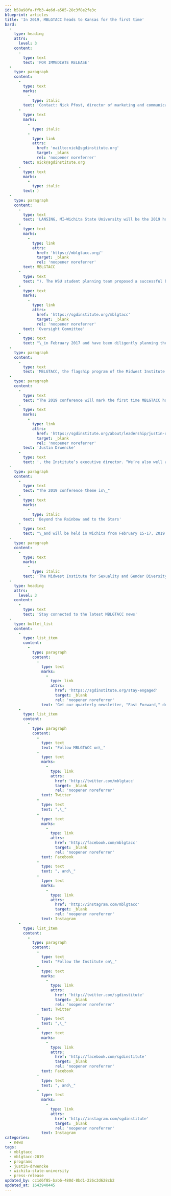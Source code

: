 ```yaml
---
id: b58a98fa-ffb3-4e6d-a585-28c3f8e2fe3c
blueprint: articles
title: 'In 2019, MBLGTACC heads to Kansas for the first time'
bard:
  -
    type: heading
    attrs:
      level: 3
    content:
      -
        type: text
        text: 'FOR IMMEDIATE RELEASE'
  -
    type: paragraph
    content:
      -
        type: text
        marks:
          -
            type: italic
        text: 'Contact: Nick Pfost, director of marketing and communications ('
      -
        type: text
        marks:
          -
            type: italic
          -
            type: link
            attrs:
              href: 'mailto:nick@sgdinstitute.org'
              target: _blank
              rel: 'noopener noreferrer'
        text: nick@sgdinstitute.org
      -
        type: text
        marks:
          -
            type: italic
        text: )
  -
    type: paragraph
    content:
      -
        type: text
        text: 'LANSING, MI—Wichita State University will be the 2019 host campus for the 27th annual Midwest Bisexual Lesbian Gay Transgender Ally College Conference ('
      -
        type: text
        marks:
          -
            type: link
            attrs:
              href: 'https://mblgtacc.org/'
              target: _blank
              rel: 'noopener noreferrer'
        text: MBLGTACC
      -
        type: text
        text: "). The WSU student planning team proposed a successful bid to the MBLGTACC\_"
      -
        type: text
        marks:
          -
            type: link
            attrs:
              href: 'https://sgdinstitute.org/mblgtacc'
              target: _blank
              rel: 'noopener noreferrer'
        text: 'Oversight Committee'
      -
        type: text
        text: "\_in February 2017 and have been diligently planning the upcoming event."
  -
    type: paragraph
    content:
      -
        type: text
        text: 'MBLGTACC, the flagship program of the Midwest Institute for Sexuality and Gender Diversity, is a three-day, student-run conference that includes a variety of keynote speakers, workshops, identity forums, and entertainers. The conference aims to educate and empower students by exploring topics through the critical lens of intersectionality.'
  -
    type: paragraph
    content:
      -
        type: text
        text: "The 2019 conference will mark the first time MBLGTACC has been held in Kansas. “We’re excited to be working with the Wichita State student planning team and supporting them in achieving their goals for the conference,” said\_"
      -
        type: text
        marks:
          -
            type: link
            attrs:
              href: 'https://sgdinstitute.org/about/leadership/justin-drwencke'
              target: _blank
              rel: 'noopener noreferrer'
        text: 'Justin Drwencke'
      -
        type: text
        text: ', the Institute’s executive director. “We’re also well aware of the curious misperception that work on behalf of queer and trans+ folx isn’t being done or can’t be done in the Midwest, so we’re thrilled to partner with these bright young students and shine a light on this work in Kansas.”'
  -
    type: paragraph
    content:
      -
        type: text
        text: "The 2019 conference theme is\_"
      -
        type: text
        marks:
          -
            type: italic
        text: 'Beyond the Rainbow and to the Stars'
      -
        type: text
        text: "\_and will be held in Wichita from February 15-17, 2019. Conference registration and a call for workshop proposals are tentatively scheduled to launch in summer/fall 2018."
  -
    type: paragraph
    content:
      -
        type: text
        marks:
          -
            type: italic
        text: 'The Midwest Institute for Sexuality and Gender Diversity empowers students of diverse sexualities and genders to inspire sustainable change; leads higher education colleagues in relevant and inclusive practices; and advances knowledge of sexuality and gender through advocacy and expansive programming.'
  -
    type: heading
    attrs:
      level: 3
    content:
      -
        type: text
        text: 'Stay connected to the latest MBLGTACC news'
  -
    type: bullet_list
    content:
      -
        type: list_item
        content:
          -
            type: paragraph
            content:
              -
                type: text
                marks:
                  -
                    type: link
                    attrs:
                      href: 'https://sgdinstitute.org/stay-engaged'
                      target: _blank
                      rel: 'noopener noreferrer'
                text: 'Get our quarterly newsletter, "Fast Forward," delivered to your inbox'
      -
        type: list_item
        content:
          -
            type: paragraph
            content:
              -
                type: text
                text: "Follow MBLGTACC on\_"
              -
                type: text
                marks:
                  -
                    type: link
                    attrs:
                      href: 'http://twitter.com/mblgtacc'
                      target: _blank
                      rel: 'noopener noreferrer'
                text: Twitter
              -
                type: text
                text: ",\_"
              -
                type: text
                marks:
                  -
                    type: link
                    attrs:
                      href: 'http://facebook.com/mblgtacc'
                      target: _blank
                      rel: 'noopener noreferrer'
                text: Facebook
              -
                type: text
                text: ", and\_"
              -
                type: text
                marks:
                  -
                    type: link
                    attrs:
                      href: 'http://instagram.com/mblgtacc'
                      target: _blank
                      rel: 'noopener noreferrer'
                text: Instagram
      -
        type: list_item
        content:
          -
            type: paragraph
            content:
              -
                type: text
                text: "Follow the Institute on\_"
              -
                type: text
                marks:
                  -
                    type: link
                    attrs:
                      href: 'http://twitter.com/sgdinstitute'
                      target: _blank
                      rel: 'noopener noreferrer'
                text: Twitter
              -
                type: text
                text: ",\_"
              -
                type: text
                marks:
                  -
                    type: link
                    attrs:
                      href: 'http://facebook.com/sgdinstitute'
                      target: _blank
                      rel: 'noopener noreferrer'
                text: Facebook
              -
                type: text
                text: ", and\_"
              -
                type: text
                marks:
                  -
                    type: link
                    attrs:
                      href: 'http://instagram.com/sgdinstitute'
                      target: _blank
                      rel: 'noopener noreferrer'
                text: Instagram
categories:
  - news
tags:
  - mblgtacc
  - mblgtacc-2019
  - programs
  - justin-drwencke
  - wichita-state-university
  - press-release
updated_by: cc1d6f85-bab6-480d-8bd1-226c3d628cb2
updated_at: 1643940445
---
```

